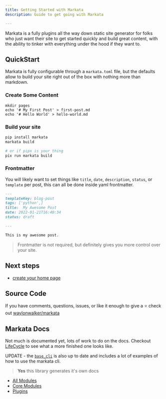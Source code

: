```yaml
---
title: Getting Started with Markata
description: Guide to get going with Markata

---
```


Markata is a fully plugins all the way down static site generator for
folks who just want their site to get started quickly and build great
content, with the ability to tinker with everything under the hood if
they want to.

## QuickStart

Markata is fully configurable through a `markata.toml` file, but the defaults
allow to build your site right out of the box with nothing more than markdown.

### Create Some Content

```
mkdir pages
echo '# My First Post' > first-post.md
echo '# Hello World' > hello-world.md
```

### Build your site

``` bash
pip install markata
markata build

# or if pipx is your thing
pix run markata build
```

### Frontmatter

You will likely want to set things like `title`, `date`, `description`,
`status`, or `template` per post, this can all be done inside yaml frontmatter.

``` markdown
---
templateKey: blog-post
tags: ['python',]
title:  My Awesome Post
date: 2022-01-21T16:40:34
status: draft

---

This is my awesome post.

```

> Frontmatter is not required, but definitely gives you more control over your site.

## Next steps

* [create your home page](https://markata.dev/home-page/)

## Source Code

If you have comments, questions, issues, or like it enough to give a ⭐
check out
[waylonwalker/markata](https://github.com/WaylonWalker/markata)

## Markata Docs

Not much is documented yet, lots of work to do on the docs.  Checkout
[LifeCycle](https://markata.dev/markata/lifecycle/) to see what a more
finished one looks like.

UPDATE - the 
[`base_cli`](https://markata.dev/markata/plugins/base_cli/) is also up to
date and includes a lot of examples of how to use the markata cli.

> **Yes** this library generates it's own docs

* [All Modules](https://markata.dev/autodoc/)
* [Core Modules](https://markata.dev/core_modules/)
* [Plugins](https://markata.dev/plugins/)

